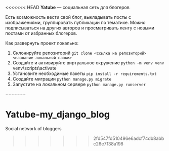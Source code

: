 <<<<<<< HEAD
**Yatube** — социальная сеть для блогеров

Есть возможность вести свой блог, выкладывать посты с изображениями, группировать публикации по тематике.
Можно подписываться на других авторов и просматривать ленту с новыми постами от избранных блогеров.

Как развернуть проект локально:
1. Склонируйте репозиторий
`git clone <ссылка на репозиторий> <название локальной папки>`
2. Создайте и активируйте виртуальное окружение
`python -m venv venv`
venv\scripts\activate
3. Установите необходимые пакеты
`pip install -r requirements.txt`
4. Создайте миграции
`python manage.py migrate`
5. Запустите на локальном сервере
`python manage.py runserver`


=======
# Yatube-my_django_blog

Social network of bloggers
>>>>>>> 2fd547fd510496e6adcf74db8abbc26e7138a198
